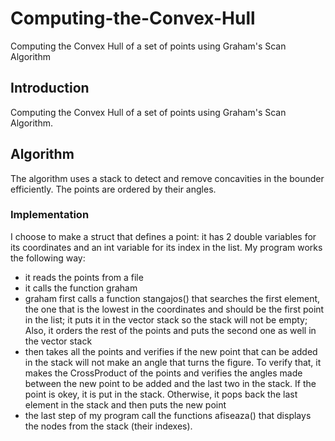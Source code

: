 # Computing-the-Convex-Hull
Computing the Convex Hull of a set of points using Graham's Scan Algorithm
## Introduction
Computing the Convex Hull of a set of points
using Graham's Scan Algorithm.
## Algorithm
The algorithm uses a stack to detect and remove concavities in the bounder
efficiently. The points are ordered by their angles.
### Implementation
I choose to make a struct that defines a point: it has 2 double variables for its
coordinates and an int variable for its index in the list. My program works the
following way:
- it reads the points from a file
- it calls the function graham
- graham first calls a function stangajos() that searches the first element,
the one that is the lowest in the coordinates and should be the first point
in the list; it puts it in the vector stack so the stack will not be empty;
Also, it orders the rest of the points and puts the second one as well in
the vector stack
- then takes all the points and verifies if the new point that can be added in
the stack will not make an angle that turns the figure. To verify that, it
makes the CrossProduct of the points and verifies the angles made between
the new point to be added and the last two in the stack. If the point is
okey, it is put in the stack. Otherwise, it pops back the last element in
the stack and then puts the new point
- the last step of my program call the functions afiseaza() that displays the
nodes from the stack (their indexes).
